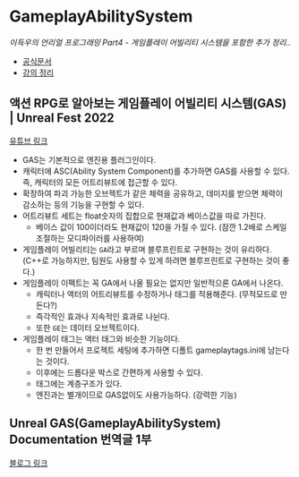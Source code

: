 # GameplayAbilitySystem

*이득우의 언리얼 프로그래밍 Part4 - 게임플레이 어빌리티 시스템을 포함한 추가 정리..*

- [공식문서](https://docs.unrealengine.com/5.3/ko/gameplay-ability-system-for-unreal-engine/)
- [강의 정리](https://github.com/futurelabunseen/B-JeonganLee/blob/main/Document/StudyNote/UnrealLecture/Part4/README.md)

## 액션 RPG로 알아보는 게임플레이 어빌리티 시스템(GAS) | Unreal Fest 2022

[유튜브 링크](https://www.youtube.com/watch?v=vknzNVYJjr4)

- GAS는 기본적으로 엔진용 플러그인이다.
- 캐릭터에 ASC(Ability System Component)를 추가하면 GAS를 사용할 수 있다. 즉, 캐릭터의 모든 어트리뷰트에 접근할 수 있다.
- 확장하여 파괴 가능한 오브젝트가 같은 체력을 공유하고, 데미지를 받으면 체력이 감소하는 등의 기능을 구현할 수 있다.
- 어트리뷰트 세트는 float숫자의 집합으로 현재값과 베이스값을 따로 가진다.
  - 베이스 값이 100이더라도 현재값이 120을 가질 수 있다. (잠깐 1.2배로 스케일 조절하는 모디파이러를 사용하여)
- 게임플레이 어빌리티는 `GA`라고 부르며 블루프린트로 구현하는 것이 유리하다. (C++로 가능하지만, 팀원도 사용할 수 있게 하려면 블루프린트로 구현하는 것이 좋다.)
- 게임플레이 이펙트는 꼭 GA에서 나올 필요는 없지만 일반적으론 GA에서 나온다.
  - 캐릭터나 액터의 어트리뷰트를 수정하거나 태그를 적용해준다. (무적모드로 만든다?)
  - 즉각적인 효과나 지속적인 효과로 나뉜다.
  - 또한 `GE`는 데이터 오브젝트이다.
- 게임플레이 태그는 액터 태그와 비슷한 기능이다.
  - 한 번 만들어서 프로젝트 세팅에 추가하면 디폴트 gameplaytags.ini에 남는다는 것이다.
  - 이후에는 드롭다운 박스로 간편하게 사용할 수 있다.
  - 태그에는 계층구조가 있다.
  - 엔진과는 별개이므로 GAS없이도 사용가능하다. (강력한 기능)

## Unreal GAS(GameplayAbilitySystem) Documentation 번역글 1부

[블로그 링크](https://kkadalg.tistory.com/29)



